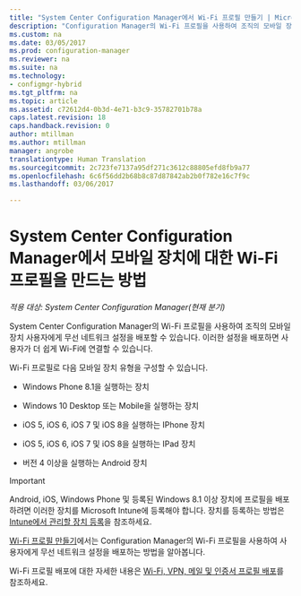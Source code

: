 ```yaml
---
title: "System Center Configuration Manager에서 Wi-Fi 프로필 만들기 | Microsoft Docs"
description: "Configuration Manager의 Wi-Fi 프로필을 사용하여 조직의 모바일 장치 사용자에게 무선 네트워크 설정을 배포하는 방법을 알아봅니다."
ms.custom: na
ms.date: 03/05/2017
ms.prod: configuration-manager
ms.reviewer: na
ms.suite: na
ms.technology:
- configmgr-hybrid
ms.tgt_pltfrm: na
ms.topic: article
ms.assetid: c72612d4-0b3d-4e71-b3c9-35782701b78a
caps.latest.revision: 18
caps.handback.revision: 0
author: mtillman
ms.author: mtillman
manager: angrobe
translationtype: Human Translation
ms.sourcegitcommit: 2c723fe7137a95df271c3612c88805efd8fb9a77
ms.openlocfilehash: 6c6f56dd2b68b8c87d87842ab2b0f782e16c7f9c
ms.lasthandoff: 03/06/2017

---
```

# <a name="how-to-create-wi-fi-profiles-for-mobile-devices-in-system-center-configuration-manager"></a>System Center Configuration Manager에서 모바일 장치에 대한 Wi-Fi 프로필을 만드는 방법

*적용 대상: System Center Configuration Manager(현재 분기)*

System Center Configuration Manager의 Wi-Fi 프로필을 사용하여 조직의 모바일 장치 사용자에게 무선 네트워크 설정을 배포할 수 있습니다. 이러한 설정을 배포하면 사용자가 더 쉽게 Wi-Fi에 연결할 수 있습니다.  

Wi-Fi 프로필로 다음 모바일 장치 유형을 구성할 수 있습니다.  

-   Windows Phone 8.1을 실행하는 장치  

-   Windows 10 Desktop 또는 Mobile을 실행하는 장치  

-   iOS 5, iOS 6, iOS 7 및 iOS 8을 실행하는 IPhone 장치  

-   iOS 5, iOS 6, iOS 7 및 iOS 8을 실행하는 IPad 장치  

-   버전 4 이상을 실행하는 Android 장치

> [!IMPORTANT]  
>  Android, iOS, Windows Phone 및 등록된 Windows 8.1 이상 장치에 프로필을 배포하려면 이러한 장치를 Microsoft Intune에 등록해야 합니다. 장치를 등록하는 방법은 [Intune에서 관리할 장치 등록](https://docs.microsoft.com/intune/deploy-use/enroll-devices-in-microsoft-intune)을 참조하세요.  

[Wi-Fi 프로필 만들기](../../protect/deploy-use/create-wifi-profiles.md#create-a-wi-fi-profile)에서는 Configuration Manager의 Wi-Fi 프로필을 사용하여 사용자에게 무선 네트워크 설정을 배포하는 방법을 알아봅니다.

Wi-Fi 프로필 배포에 대한 자세한 내용은 [Wi-Fi, VPN, 메일 및 인증서 프로필 배포](../../protect/deploy-use/deploy-wifi-vpn-email-cert-profiles.md)를 참조하세요.

